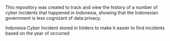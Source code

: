 This repository was created to track and view the history of a number of cyber incidents that happened in Indonesia, showing that the Indonesian government is less cognizant of data privacy.

Indonesia Cyber Incident stored in folders to make it easier to find incidents based on the year of occurred